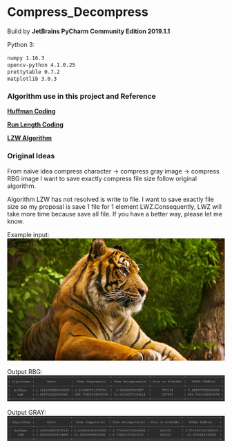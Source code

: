 # Compress_Decompress
Build by **JetBrains PyCharm Community Edition 2019.1.1**

Python 3:

    numpy 1.16.3
    opencv-python 4.1.0.25
    prettytable 0.7.2
    matplotlib 3.0.3

### Algorithm use in this project and Reference

**[Huffman Coding][1]**

**[Run Length Coding][2]**

**[LZW Algorithm][3]**


[1]: http://pythonfiddle.com/huffman-coding-text/ "Huffman code" 

[2]: https://www.rosettacode.org/wiki/Run-length_encoding#Python "RLC"

[3]: https://rosettacode.org/wiki/LZW_compression#Python "LZW"

### Original Ideas

From naive idea compress character -> compress gray image -> compress RBG image
I want to save exactly compress file size follow original algorithm.

Algorithm LZW has not resolved is write to file. I want to save exactly file size so my proposal is save 1 file for 1 element LWZ.Consequently, LWZ will take more time because save all file.
If you have a better way, please let me know.


Example input:
![Input image](/image/tiger.bmp)

Output RBG:
![OutputRGB](/captions/tiger-color.png)

Output GRAY:
![OutputGray](/captions/tiger1.png)
